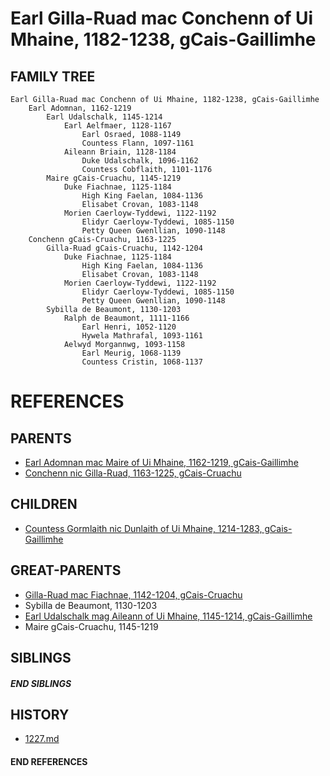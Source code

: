 # Earl Gilla-Ruad mac Conchenn of Ui Mhaine, 1182-1238, gCais-Gaillimhe

## FAMILY TREE 
```
Earl Gilla-Ruad mac Conchenn of Ui Mhaine, 1182-1238, gCais-Gaillimhe
    Earl Adomnan, 1162-1219
        Earl Udalschalk, 1145-1214
            Earl Aelfmaer, 1128-1167
                Earl Osraed, 1088-1149
                Countess Flann, 1097-1161
            Aileann Briain, 1128-1184
                Duke Udalschalk, 1096-1162
                Countess Cobflaith, 1101-1176
        Maire gCais-Cruachu, 1145-1219
            Duke Fiachnae, 1125-1184
                High King Faelan, 1084-1136
                Elisabet Crovan, 1083-1148            
            Morien Caerloyw-Tyddewi, 1122-1192
                Elidyr Caerloyw-Tyddewi, 1085-1150
                Petty Queen Gwenllian, 1090-1148
    Conchenn gCais-Cruachu, 1163-1225
        Gilla-Ruad gCais-Cruachu, 1142-1204
            Duke Fiachnae, 1125-1184
                High King Faelan, 1084-1136
                Elisabet Crovan, 1083-1148            
            Morien Caerloyw-Tyddewi, 1122-1192
                Elidyr Caerloyw-Tyddewi, 1085-1150
                Petty Queen Gwenllian, 1090-1148
        Sybilla de Beaumont, 1130-1203
            Ralph de Beaumont, 1111-1166
                Earl Henri, 1052-1120
                Hywela Mathrafal, 1093-1161
            Aelwyd Morgannwg, 1093-1158
                Earl Meurig, 1068-1139
                Countess Cristin, 1068-1137
```


# REFERENCES

## PARENTS 
* [Earl Adomnan mac Maire of Ui Mhaine, 1162-1219, gCais-Gaillimhe](p/adomnan_mac_maire_1162.md)
* [Conchenn nic Gilla-Ruad, 1163-1225, gCais-Cruachu](p/conchenn_nic_gilla-ruad_1163.md)

## CHILDREN 
* [Countess Gormlaith nic Dunlaith of Ui Mhaine, 1214-1283, gCais-Gaillimhe](p/gormlaith_nic_dunlaith_1214.md)


## GREAT-PARENTS 
* [Gilla-Ruad mac Fiachnae, 1142-1204, gCais-Cruachu](p/gilla-ruad_mac_fiachnae_1142.md)
* Sybilla de Beaumont, 1130-1203
* [Earl Udalschalk mag Aileann of Ui Mhaine, 1145-1214, gCais-Gaillimhe](p/udalschalk_mag_aileann_1145.md)
* Maire gCais-Cruachu, 1145-1219

## SIBLINGS

##### END SIBLINGS  
## HISTORY
* [1227.md](../h/1227.md)

#### END REFERENCES
